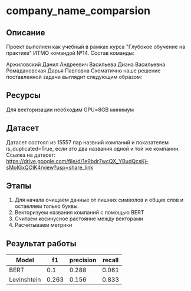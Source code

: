 # company_name_comparsion

## Описание
Проект выполнен как учебный в рамках курса "Глубокое обучение на практике" ИТМО командой №14. Состав команды:

Аржиловский Данил Андреевич
Васильева Диана Васильевна
Ромадановская Дарья Павловна
Схематично наше решение поставленной задачи выглядит следующим образом:

## Ресурсы
Для векторизации необходим GPU=8GB минимум

## Датасет
Датасет состоял из 15557 пар назвний компаний и показателем is_duplicated=True, если это два названия одной и той же компании.
Ссылка на датасет: https://drive.google.com/file/d/1e9bdr7wcQX_YBudQcsKj-sMoIGxQOlK4/view?usp=share_link

## Этапы 
1. Для начала очищаем данные от лишних символов и общих слов и оставляем только буквы.
2. Векторизуем названия компаний с помощью BERT
3. Считаем косинусное растояние между векторами
4. Расчитываем метрики

## Результат работы
| Model  | f1 | precision | recall |
| ------------- | ------------- | ------------- | ------------- |
| BERT  | 0.1 | 0.288 | 0.061  |
| Levinshtein  | 0.263 | 0.156 | 0.833 |

